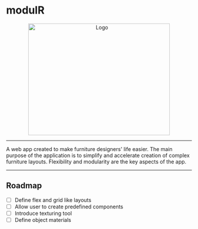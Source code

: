 # modulR
<div align="center">
  <img src="https://github.com/NickoByte/modulR/assets/144497980/751fc14a-b36e-4a32-aebf-c604ea0cf5a6" alt="Logo" width="384" height="303">
</div>

---

A web app created to make furniture designers' life easier. The main purpose of the application is to simplify and accelerate creation of complex furniture layouts. Flexibility and modularity are the key aspects of the app.

---

## Roadmap
- [ ] Define flex and grid like layouts
- [ ] Allow user to create predefined components
- [ ] Introduce texturing tool
- [ ] Define object materials
